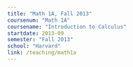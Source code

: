 ```yaml
---
title: "Math 1A, Fall 2013"
coursenum: "Math 1A"
coursename: "Introduction to Calculus"
startdate: 2013-09
semester: "Fall 2013"
school: "Harvard"
link: /teaching/math1a
---
```

